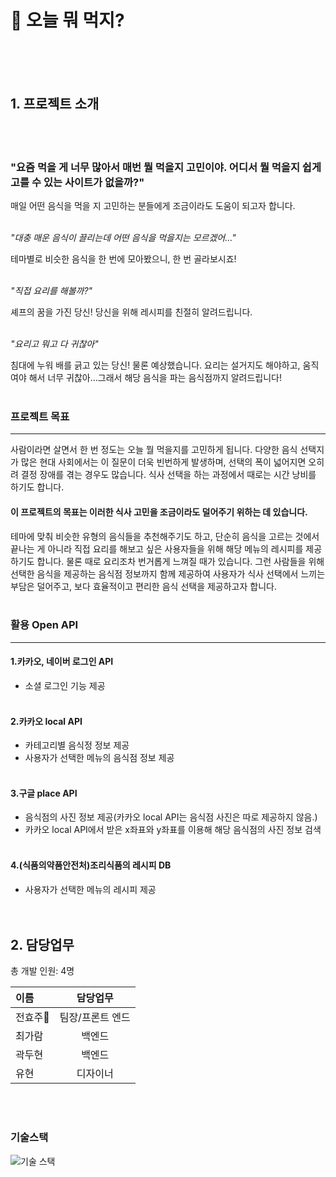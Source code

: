 # 🥘 오늘 뭐 먹지? 

<br><br><br>
## 1. 프로젝트 소개

<br><br>
### "요즘 먹을 게 너무 많아서 매번 뭘 먹을지 고민이야. 어디서 뭘 먹을지 쉽게 고를 수 있는 사이트가 없을까?"


매일 어떤 음식을 먹을 지 고민하는 분들에게 조금이라도 도움이 되고자 합니다.<br><br>


*"대충 매운 음식이 끌리는데 어떤 음식을 먹을지는 모르겠어..."*

테마별로 비슷한 음식을 한 번에 모아봤으니, 한 번 골라보시죠!<br><br>


*"직접 요리를 해볼까?"*

셰프의 꿈을 가진 당신! 당신을 위해 레시피를 친절히 알려드립니다.<br><br>


*"요리고 뭐고 다 귀찮아"*

침대에 누워 배를 긁고 있는 당신! 물론 예상했습니다. 요리는 설거지도 해야하고, 움직여야 해서 너무 귀찮아...그래서 해당 음식을 파는 음식점까지 알려드립니다!<br><br>


### 프로젝트 목표
---
사람이라면 살면서 한 번 정도는 오늘 뭘 먹을지를 고민하게 됩니다. 다양한 음식 선택지가 많은 현대 사회에서는 이 질문이 더욱 빈번하게 발생하며, 선택의 폭이 넓어지면 오히려 결정 장애를 겪는 경우도 많습니다. 식사 선택을 하는 과정에서 때로는 시간 낭비를 하기도 합니다.<br>
#### 이 프로젝트의 목표는 이러한 식사 고민을 조금이라도 덜어주기 위하는 데 있습니다.
테마에 맞춰 비슷한 유형의 음식들을 추천해주기도 하고, 단순히 음식을 고르는 것에서 끝나는 게 아니라 직접 요리를 해보고 싶은 사용자들을 위해 해당 메뉴의 레시피를 제공하기도 합니다.
물론 때로 요리조차 번거롭게 느껴질 때가 있습니다. 그런 사람들을 위해 선택한 음식을 제공하는 음식점 정보까지 함께 제공하여 사용자가 식사 선택에서 느끼는 부담은 덜어주고, 보다 효율적이고 편리한 음식 선택을 제공하고자 합니다.<br><br>

### 활용 Open API
---
#### 1.카카오, 네이버 로그인 API

 - 소셜 로그인 기능 제공<br><br>

#### 2.카카오 local API

 - 카테고리별 음식정 정보 제공
 - 사용자가 선택한 메뉴의 음식점 정보 제공<br><br>

#### 3.구글 place API

 - 음식점의 사진 정보 제공(카카오 local API는 음식점 사진은 따로 제공하지 않음.)
 - 카카오 local API에서 받은 x좌표와 y좌표를 이용해 해당 음식점의 사진 정보 검색<br><br>

#### 4.(식품의약품안전처)조리식품의 레시피 DB

 - 사용자가 선택한 메뉴의 레시피 제공<br><br><br>

## 2. 담당업무
총 개발 인원: 4명

| 이름   | 담당업무      | 
|:--------|:----------:|
| 전효주👑 | 팀장/프론트 엔드 | 
| 최가람 | 백엔드       | 
| 곽두현 | 백엔드       | 
| 유현 | 디자이너       | 
<br><br>

### 기술스택
![기술 스택](https://github.com/user-attachments/assets/93b985fb-099c-4d6f-ba1c-e5160a7b1020)

